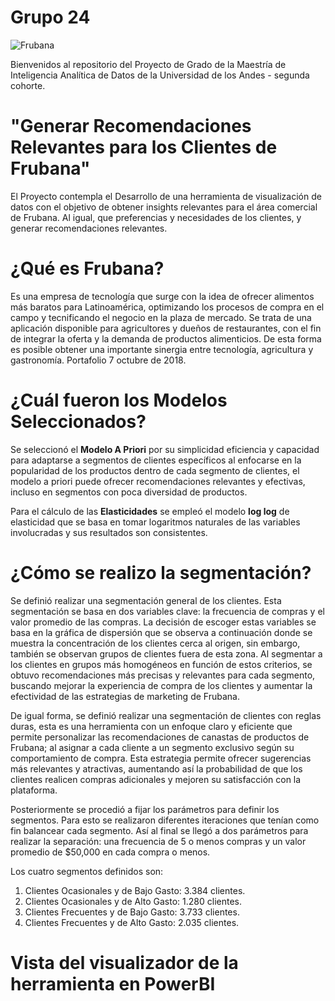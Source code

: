 # Grupo 24

![Frubana](IMG/fondo_frubana_2.jpeg.png)

Bienvenidos al repositorio del Proyecto de Grado de la Maestría de Inteligencia Analítica de Datos de la Universidad de los Andes - segunda cohorte.

# "Generar Recomendaciones Relevantes para los Clientes de Frubana"
El Proyecto contempla el Desarrollo de una herramienta de visualización de datos con el objetivo de obtener insights relevantes para el área comercial de Frubana. Al igual, que preferencias y necesidades de los clientes, y generar recomendaciones
relevantes. 

# ¿Qué es Frubana?
Es una empresa de tecnología que surge con la idea de ofrecer alimentos más baratos para Latinoamérica, optimizando los procesos de compra en el campo y tecnificando el negocio en la plaza de mercado. Se trata de una aplicación disponible para agricultores y dueños de restaurantes, con el fin de integrar la oferta y la demanda de productos alimenticios. De esta forma es posible obtener una importante sinergia entre tecnología, agricultura y gastronomía. Portafolio 7 octubre de 2018.

# ¿Cuál fueron los Modelos Seleccionados?
Se seleccionó el **Modelo A Priori** por su simplicidad eficiencia y capacidad para adaptarse a segmentos de clientes específicos al enfocarse en la popularidad de los productos dentro de cada segmento de clientes, el modelo a priori puede ofrecer recomendaciones
relevantes y efectivas, incluso en segmentos con poca diversidad de productos.

Para el cálculo de las **Elasticidades** se empleó el modelo **log log** de elasticidad que se basa en tomar logaritmos naturales de las variables involucradas y sus resultados son consistentes.

# ¿Cómo se realizo la segmentación?
Se definió realizar una segmentación general de los clientes. Esta segmentación se basa en dos variables clave: la frecuencia de compras y el valor promedio de las compras. La decisión de escoger estas variables se basa en la gráfica de dispersión que se observa a continuación donde se muestra la concentración de los clientes cerca al origen, sin embargo, también se observan grupos de clientes fuera de esta zona. Al segmentar a los clientes en grupos más homogéneos en función de estos criterios, se obtuvo recomendaciones más precisas y relevantes para cada segmento, buscando mejorar la experiencia de compra de los clientes y aumentar la efectividad de las estrategias de marketing de Frubana.

De igual forma, se definió realizar una segmentación de clientes con reglas duras, esta es una herramienta con un enfoque claro y eficiente que permite personalizar las recomendaciones de canastas de productos de Frubana; al asignar a cada cliente a un segmento exclusivo según su comportamiento de compra. Esta estrategia permite ofrecer sugerencias más relevantes y atractivas, aumentando así la probabilidad de que los clientes realicen compras adicionales y mejoren su satisfacción con la plataforma.

Posteriormente se procedió a fijar los parámetros para definir los segmentos. Para esto se realizaron diferentes iteraciones que tenían como fin balancear cada segmento. Así al final se llegó a dos parámetros para realizar la separación: una frecuencia de 5 o menos compras y un valor promedio de $50,000 en cada compra o menos.

Los cuatro segmentos definidos son:
1. Clientes Ocasionales y de Bajo Gasto: 3.384 clientes.
2. Clientes Ocasionales y de Alto Gasto: 1.280 clientes.
3. Clientes Frecuentes y de Bajo Gasto: 3.733 clientes.
4. Clientes Frecuentes y de Alto Gasto: 2.035 clientes.

# Vista del visualizador de la herramienta en PowerBI













